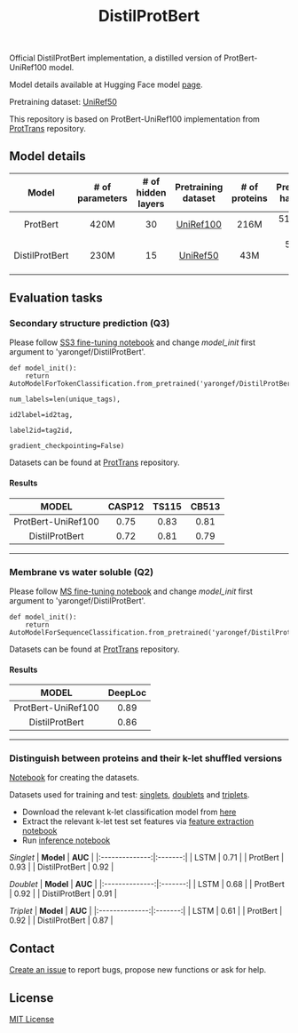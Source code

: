 <br/>
<h1 align="center">DistilProtBert</h1>
<br/>

Official DistilProtBert implementation, a distilled version of ProtBert-UniRef100 model.

Model details available at Hugging Face model [page](https://huggingface.co/yarongef/DistilProtBert).

Pretraining dataset: [UniRef50](https://github.com/yarongef/DistilProtBert/blob/main/Datasets/UniRef50.ipynb)

This repository is based on ProtBert-UniRef100 implementation from [ProtTrans](https://github.com/agemagician/ProtTrans) repository.

## **Model details**
|   **Model**    | **# of parameters** | **# of hidden layers** |            **Pretraining dataset**             | **# of proteins** | **Pretraining hardware** |
|:--------------:|:-------------------:|:----------------------:|:----------------------------------------------:|:-----------------:|:------------------------:|
|    ProtBert    |        420M         |           30           | [UniRef100](https://www.uniprot.org/downloads) |       216M        |      512 16GB TPUs       |
| DistilProtBert |        230M         |           15           | [UniRef50](https://www.uniprot.org/downloads)  |        43M        |     5 v100 32GB GPUs     |

## **Evaluation tasks**

### Secondary structure prediction (Q3)
Please follow [SS3 fine-tuning notebook](https://github.com/agemagician/ProtTrans/blob/master/Fine-Tuning/ProtBert-BFD-FineTune-SS3.ipynb) and change *model_init* first argument to 'yarongef/DistilProtBert'.
      
    def model_init():
        return AutoModelForTokenClassification.from_pretrained('yarongef/DistilProtBert',
                                                               num_labels=len(unique_tags),
                                                               id2label=id2tag,
                                                               label2id=tag2id,
                                                               gradient_checkpointing=False)

Datasets can be found at [ProtTrans](https://github.com/agemagician/ProtTrans) repository.

#### Results
|     **MODEL**      | **CASP12** | **TS115** | **CB513** |
|:------------------:|:----------:|:---------:|:---------:|
| ProtBert-UniRef100 |    0.75    |   0.83    |   0.81    |
|   DistilProtBert   |    0.72    |   0.81    |   0.79    |

---------------------------------

### Membrane vs water soluble (Q2)
Please follow [MS fine-tuning notebook](https://github.com/agemagician/ProtTrans/blob/master/Fine-Tuning/ProtBert-BFD-FineTuning-MS.ipynb) and change *model_init* first argument to 'yarongef/DistilProtBert'.

    def model_init():
        return AutoModelForSequenceClassification.from_pretrained('yarongef/DistilProtBert')

Datasets can be found at [ProtTrans](https://github.com/agemagician/ProtTrans) repository.

#### Results
|     **MODEL**      | **DeepLoc** |
|:------------------:|:-----------:|
| ProtBert-UniRef100 |    0.89     |  
|   DistilProtBert   |    0.86     | 

----------------------------------

### Distinguish between proteins and their k-let shuffled versions 

[Notebook](https://github.com/yarongef/DistilProtBert/blob/main/Datasets/Human%20Proteome.ipynb) for creating the datasets.

Datasets used for training and test: [singlets](https://huggingface.co/datasets/yarongef/human_proteome_singlets), [doublets](https://huggingface.co/datasets/yarongef/human_proteome_doublets) and [triplets](https://huggingface.co/datasets/yarongef/human_proteome_triplets).

- Download the relevant k-let classification model from [here](https://www.dropbox.com/sh/221eiziowdg5m5e/AADh_f8DO_Tn9r56S1QbpyaHa?dl=0)
- Extract the relevant k-let test set features via [feature extraction notebook](https://github.com/yarongef/DistilProtBert/blob/main/Feature%20Extraction/Feature%20Extraction.ipynb)
- Run [inference notebook](https://github.com/yarongef/DistilProtBert/blob/main/Inference/Inference.ipynb)

_Singlet_
|    **Model**   | **AUC** |
|:--------------:|:-------:|
|      LSTM      |   0.71  |
|    ProtBert    |   0.93  |
| DistilProtBert |   0.92  |

_Doublet_
|    **Model**   | **AUC** |
|:--------------:|:-------:|
|      LSTM      |   0.68  |
|    ProtBert    |   0.92  |
| DistilProtBert |   0.91  |

_Triplet_
|    **Model**   | **AUC** |
|:--------------:|:-------:|
|      LSTM      |   0.61  |
|    ProtBert    |   0.92  |
| DistilProtBert |   0.87  |

## **Contact**
[Create an issue](https://github.com/yarongef/DistilProtBert/issues) to report bugs,
propose new functions or ask for help.

## **License**
[MIT License](https://github.com/yarongef/DistilProtBert/blob/main/LICENSE)
